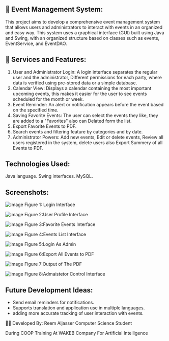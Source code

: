 ## 📅 Event Management System:
This project aims to develop a comprehensive event management system that allows users and administrators to interact with events in an organized and easy way. This system uses a graphical interface (GUI) built using Java and Swing, with an organized structure based on classes such as events, EventService, and EventDAO.

## 📌 Services and Features:
1. User and Administrator Login: A login interface separates the regular user and the administrator, Different permissions for each party, where data is verified using pre-stored data or a simple database.
2. Calendar View: Displays a calendar containing the most important upcoming events, this makes it easier for the user to see events scheduled for the month or week.
3. Event Reminder: An alert or notification appears before the event based on the specified time.
4. Saving Favorite Events: The user can select the events they like, they are added to a "Favorites" also can Delated form the list.
5. Export Favorite Events to PDF.
6. Search events and filtering feature by categories and by date.
7. Administrator Powers: Add new events, Edit or delete events, Review all users registered in the system, delete users also Export Summery of all Events to PDF.

## Technologies Used:
Java language.
Swing interfaces.
MySQL.

## Screenshots:
![image](https://github.com/user-attachments/assets/d47a1922-e119-48b0-a5d2-79c9975711bd)
Figure 1: Login Interface

![image](https://github.com/user-attachments/assets/124981c0-7fa3-496e-b97f-12e40b02c231)
Figure 2:User Profile Interface

![image](https://github.com/user-attachments/assets/fb7f526f-b5da-4c7b-b83a-6dab91a3e660)
Figure 3:Favorite Events Interface

![image](https://github.com/user-attachments/assets/83c61689-563d-4a93-8685-f3050c275126)
Figure 4:Events List Interface

![image](https://github.com/user-attachments/assets/f9aa6ed3-ab78-4ff4-a6fc-effb909bf0ef)
Figure 5:Login As Admin

![image](https://github.com/user-attachments/assets/88ce1d20-df7a-4c25-aded-1bcf69f11d01)
Figure 6:Export All Events to PDF

![image](https://github.com/user-attachments/assets/2607b694-ee11-4ccc-af46-b18865d107ff)
Figure 7:Output of The PDF

![image](https://github.com/user-attachments/assets/bf9694bc-722c-41af-aef4-8682c3c67ef1)
Figure 8:Admaistetor Control Interface




## Future Development Ideas:
-	Send email reminders for notifications.
-	Supports translation and application use in multiple languages.
-	adding more accurate tracking of user interaction with events.

👩‍🎓 Developed By:
Reem Aljasser Computer Science Student

During COOP Training At WAKEB Company For Artificial Intelligence
